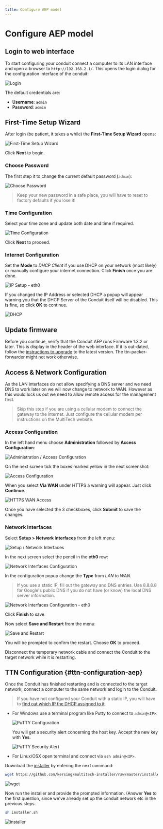 ```yaml
---
title: Configure AEP model
---
```


# Configure AEP model

## Login to web interface

To start configuring your conduit connect a computer to its LAN interface and open a browser to `http://192.168.2.1/`. This opens the login dialog for the configuration interface of the conduit:

![Login](login-aep.png)

The default credentials are:

* **Username**: `admin`
* **Password**: `admin`

## First-Time Setup Wizard
After login (be patient, it takes a while) the **First-Time Setup Wizard** opens:

![First-Time Setup Wizard](wizard.png)

Click **Next** to begin.

### Choose Password

The first step it to change the current default password (`admin`):

![Choose Password](password.png)

> Keep your new password in a safe place, you will have to reset to factory defaults if you lose it!

### Time Configuration

Select your time zone and update both date and time if required.

![Time Configuration](time.png)

Click **Next** to proceed.

### Internet Configuration

Set the **Mode** to *DHCP Client* if you use DHCP on your network (most likely) or manually configure your internet connection. Click **Finish** once you are done.

![IP Setup - eth0](ip.png)

If you changed the IP Address or selected DHCP a popup will appear warning you that the DHCP Server of the Conduit itself will be disabled. This is fine, so click **OK** to continue.

![DHCP](dhcp.png)

## Update firmware

Before you continue, verify that the Conduit AEP runs Firmware 1.3.2 or later. This is display in the header of the web interface. If it is out-dated, follow the [instructions to upgrade](http://www.multitech.net/developer/software/aep/upgrading-the-aep-firmware/) to the latest version. The ttn-packer-forwarder might not work otherwise.

## Access & Network Configuration

As the LAN interfaces do not allow specifying a DNS server and we need DNS to work later on we will now change to network to WAN. However as this would lock us out we need to allow remote access for the management first.

> Skip this step if you are using a cellular modem to connect the gateway to the internet. Just configure the cellular modem per instructions on the MultiTech website.

### Access Configuration

In the left hand menu choose **Administration** followed by **Access Configuration**:

![Administration / Access Configuration](menu-access.png)

On the next screen tick the boxes marked yellow in the next screenshot:

![Access Configuration](access.png)

When you select **Via WAN** under HTTPS a warning will appear. Just click **Continue**.

![HTTPS WAN Access](wan-access.png)

Once you have selected the 3 checkboxes, click **Submit** to save the changes.

### Network Interfaces

Select **Setup > Network Interfaces** from the left menu:

![Setup / Network Interfaces](menu-network.png)

In the next screen select the pencil in the **eth0** row:

![Network Interfaces Configuration](interfaces.png)

In the configuration popup change the **Type** from *LAN* to *WAN*.

> If you use a static IP, fill out the gateway and DNS entries. Use 8.8.8.8 for Google's public DNS if you do not have (or know) the local DNS server information.

![Network Interfaces Configuration - eth0](interface.png)

Click **Finish** to save.

Now select **Save and Restart** from the menu:

![Save and Restart](menu-restart.png)

You will be prompted to confirm the restart. Choose **OK** to proceed.

Disconnect the temporary network cable and connect the Conduit to the target network while it is restarting.

## TTN Configuration {#ttn-configuration-aep}

Once the Conduit has finished restarting and is connected to the target network, connect a computer to the same network and login to the Conduit.

> If you have not configured your Conduit with a static IP, you will have to [find out which IP the DHCP assigned to it](http://apple.stackexchange.com/questions/19783/how-do-i-know-the-ip-addresses-of-other-computers-in-my-network).

* For Windows use a terminal program like Putty to connect to `admin@<IP>`:

  ![PuTTY Configuration](putty-aep.png)

  You will get a security alert concerning the host key. Accept the new key with **Yes**.

  ![PuTTY Security Alert](putty-warning.png)

* For Linux/OSX open terminal and connect via `ssh admin@<IP>`.

Download the [installer](https://github.com/kersing/multitech-installer/raw/master/installer.sh) by entering the next command:

```bash
wget https://github.com/kersing/multitech-installer/raw/master/installer.sh --no-check-certificate
```

![wget](wget.png)

Now run the installer and provide the prompted information. (Answer **Yes** to the first question, since we've already set up the conduit network etc in the previous steps.

```bash
sh installer.sh
```

![installer](installer-aep.png)
